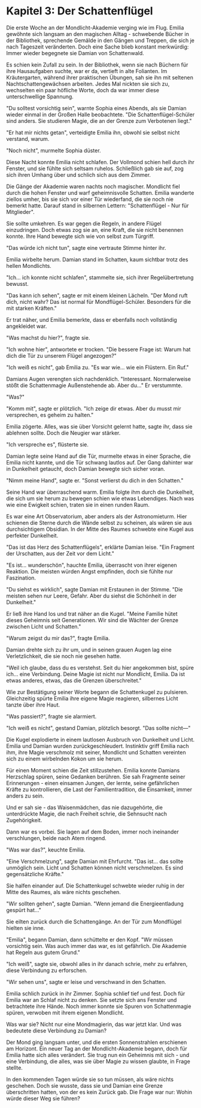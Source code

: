 # Kapitel 3: Der Schattenflügel

Die erste Woche an der Mondlicht-Akademie verging wie im Flug. Emilia gewöhnte sich langsam an den magischen Alltag - schwebende Bücher in der Bibliothek, sprechende Gemälde in den Gängen und Treppen, die sich je nach Tageszeit veränderten. Doch eine Sache blieb konstant merkwürdig: Immer wieder begegnete sie Damian von Schattenwald.

Es schien kein Zufall zu sein. In der Bibliothek, wenn sie nach Büchern für ihre Hausaufgaben suchte, war er da, vertieft in alte Folianten. Im Kräutergarten, während ihrer praktischen Übungen, sah sie ihn mit seltenen Nachtschattengewächsen arbeiten. Jedes Mal nickten sie sich zu, wechselten ein paar höfliche Worte, doch da war immer diese unterschwellige Spannung.

"Du solltest vorsichtig sein", warnte Sophia eines Abends, als sie Damian wieder einmal in der Großen Halle beobachtete. "Die Schattenflügel-Schüler sind anders. Sie studieren Magie, die an der Grenze zum Verbotenen liegt."

"Er hat mir nichts getan", verteidigte Emilia ihn, obwohl sie selbst nicht verstand, warum.

"Noch nicht", murmelte Sophia düster.

Diese Nacht konnte Emilia nicht schlafen. Der Vollmond schien hell durch ihr Fenster, und sie fühlte sich seltsam ruhelos. Schließlich gab sie auf, zog sich ihren Umhang über und schlich sich aus dem Zimmer.

Die Gänge der Akademie waren nachts noch magischer. Mondlicht fiel durch die hohen Fenster und warf geheimnisvolle Schatten. Emilia wanderte ziellos umher, bis sie sich vor einer Tür wiederfand, die sie noch nie bemerkt hatte. Darauf stand in silbernen Lettern: "Schattenflügel - Nur für Mitglieder".

Sie sollte umkehren. Es war gegen die Regeln, in andere Flügel einzudringen. Doch etwas zog sie an, eine Kraft, die sie nicht benennen konnte. Ihre Hand bewegte sich wie von selbst zum Türgriff.

"Das würde ich nicht tun", sagte eine vertraute Stimme hinter ihr.

Emilia wirbelte herum. Damian stand im Schatten, kaum sichtbar trotz des hellen Mondlichts.

"Ich... ich konnte nicht schlafen", stammelte sie, sich ihrer Regelübertretung bewusst.

"Das kann ich sehen", sagte er mit einem kleinen Lächeln. "Der Mond ruft dich, nicht wahr? Das ist normal für Mondflügel-Schüler. Besonders für die mit starken Kräften."

Er trat näher, und Emilia bemerkte, dass er ebenfalls noch vollständig angekleidet war.

"Was machst du hier?", fragte sie.

"Ich wohne hier", antwortete er trocken. "Die bessere Frage ist: Warum hat dich die Tür zu unserem Flügel angezogen?"

"Ich weiß es nicht", gab Emilia zu. "Es war wie... wie ein Flüstern. Ein Ruf."

Damians Augen verengten sich nachdenklich. "Interessant. Normalerweise stößt die Schattenmagie Außenstehende ab. Aber du..." Er verstummte.

"Was?"

"Komm mit", sagte er plötzlich. "Ich zeige dir etwas. Aber du musst mir versprechen, es geheim zu halten."

Emilia zögerte. Alles, was sie über Vorsicht gelernt hatte, sagte ihr, dass sie ablehnen sollte. Doch die Neugier war stärker.

"Ich verspreche es", flüsterte sie.

Damian legte seine Hand auf die Tür, murmelte etwas in einer Sprache, die Emilia nicht kannte, und die Tür schwang lautlos auf. Der Gang dahinter war in Dunkelheit getaucht, doch Damian bewegte sich sicher voran.

"Nimm meine Hand", sagte er. "Sonst verlierst du dich in den Schatten."

Seine Hand war überraschend warm. Emilia folgte ihm durch die Dunkelheit, die sich um sie herum zu bewegen schien wie etwas Lebendiges. Nach was wie eine Ewigkeit schien, traten sie in einen runden Raum.

Es war eine Art Observatorium, aber anders als der Astronomieturm. Hier schienen die Sterne durch die Wände selbst zu scheinen, als wären sie aus durchsichtigem Obsidian. In der Mitte des Raumes schwebte eine Kugel aus perfekter Dunkelheit.

"Das ist das Herz des Schattenflügels", erklärte Damian leise. "Ein Fragment der Urschatten, aus der Zeit vor dem Licht."

"Es ist... wunderschön", hauchte Emilia, überrascht von ihrer eigenen Reaktion. Die meisten würden Angst empfinden, doch sie fühlte nur Faszination.

"Du siehst es wirklich", sagte Damian mit Erstaunen in der Stimme. "Die meisten sehen nur Leere, Gefahr. Aber du siehst die Schönheit in der Dunkelheit."

Er ließ ihre Hand los und trat näher an die Kugel. "Meine Familie hütet dieses Geheimnis seit Generationen. Wir sind die Wächter der Grenze zwischen Licht und Schatten."

"Warum zeigst du mir das?", fragte Emilia.

Damian drehte sich zu ihr um, und in seinen grauen Augen lag eine Verletzlichkeit, die sie noch nie gesehen hatte.

"Weil ich glaube, dass du es verstehst. Seit du hier angekommen bist, spüre ich... eine Verbindung. Deine Magie ist nicht nur Mondlicht, Emilia. Da ist etwas anderes, etwas, das die Grenzen überschreitet."

Wie zur Bestätigung seiner Worte begann die Schattenkugel zu pulsieren. Gleichzeitig spürte Emilia ihre eigene Magie reagieren, silbernes Licht tanzte über ihre Haut.

"Was passiert?", fragte sie alarmiert.

"Ich weiß es nicht", gestand Damian, plötzlich besorgt. "Das sollte nicht—"

Die Kugel explodierte in einem lautlosen Ausbruch von Dunkelheit und Licht. Emilia und Damian wurden zurückgeschleudert. Instinktiv griff Emilia nach ihm, ihre Magie verschmolz mit seiner, Mondlicht und Schatten vereinten sich zu einem wirbelnden Kokon um sie herum.

Für einen Moment schien die Zeit stillzustehen. Emilia konnte Damians Herzschlag spüren, seine Gedanken berühren. Sie sah Fragmente seiner Erinnerungen - einen einsamen Jungen, der lernte, seine gefährlichen Kräfte zu kontrollieren, die Last der Familientradition, die Einsamkeit, immer anders zu sein.

Und er sah sie - das Waisenmädchen, das nie dazugehörte, die unterdrückte Magie, die nach Freiheit schrie, die Sehnsucht nach Zugehörigkeit.

Dann war es vorbei. Sie lagen auf dem Boden, immer noch ineinander verschlungen, beide nach Atem ringend.

"Was war das?", keuchte Emilia.

"Eine Verschmelzung", sagte Damian mit Ehrfurcht. "Das ist... das sollte unmöglich sein. Licht und Schatten können nicht verschmelzen. Es sind gegensätzliche Kräfte."

Sie halfen einander auf. Die Schattenkugel schwebte wieder ruhig in der Mitte des Raumes, als wäre nichts geschehen.

"Wir sollten gehen", sagte Damian. "Wenn jemand die Energieentladung gespürt hat..."

Sie eilten zurück durch die Schattengänge. An der Tür zum Mondflügel hielten sie inne.

"Emilia", begann Damian, dann schüttelte er den Kopf. "Wir müssen vorsichtig sein. Was auch immer das war, es ist gefährlich. Die Akademie hat Regeln aus gutem Grund."

"Ich weiß", sagte sie, obwohl alles in ihr danach schrie, mehr zu erfahren, diese Verbindung zu erforschen.

"Wir sehen uns", sagte er leise und verschwand in den Schatten.

Emilia schlich zurück in ihr Zimmer. Sophia schlief tief und fest. Doch für Emilia war an Schlaf nicht zu denken. Sie setzte sich ans Fenster und betrachtete ihre Hände. Noch immer konnte sie Spuren von Schattenmagie spüren, verwoben mit ihrem eigenen Mondlicht.

Was war sie? Nicht nur eine Mondmagierin, das war jetzt klar. Und was bedeutete diese Verbindung zu Damian?

Der Mond ging langsam unter, und die ersten Sonnenstrahlen erschienen am Horizont. Ein neuer Tag an der Mondlicht-Akademie begann, doch für Emilia hatte sich alles verändert. Sie trug nun ein Geheimnis mit sich - und eine Verbindung, die alles, was sie über Magie zu wissen glaubte, in Frage stellte.

In den kommenden Tagen würde sie so tun müssen, als wäre nichts geschehen. Doch sie wusste, dass sie und Damian eine Grenze überschritten hatten, von der es kein Zurück gab. Die Frage war nur: Wohin würde dieser Weg sie führen?